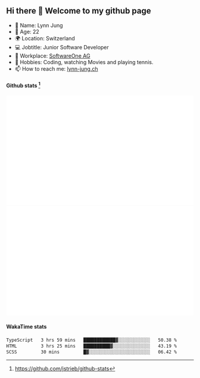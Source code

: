 ## Hi there 👋 Welcome to my github page

- 🧑 Name: Lynn Jung
- 🔞 Age: 22
- 🌍 Location: Switzerland
- 💻 Jobtitle: Junior Software Developer
- 🏢 Workplace: [SoftwareOne AG](https://www.softwareone.com/)
- 🎾 Hobbies: Coding, watching Movies and playing tennis.
- 📫 How to reach me: [lynn-jung.ch](https://lynn-jung.ch/)


#### Github stats [^1]
![](https://github.com/lynn-jung/github-stats/blob/master/generated/overview.svg)  ![](https://github.com/lynn-jung/github-stats/blob/master/generated/languages.svg)


#### WakaTime stats
<!--START_SECTION:waka-->
```text
TypeScript   3 hrs 59 mins   ████████████▓░░░░░░░░░░░░   50.38 % 
HTML         3 hrs 25 mins   ██████████▓░░░░░░░░░░░░░░   43.19 % 
SCSS         30 mins         █▓░░░░░░░░░░░░░░░░░░░░░░░   06.42 % 
```
<!--END_SECTION:waka-->

[^1]: https://github.com/jstrieb/github-stats
